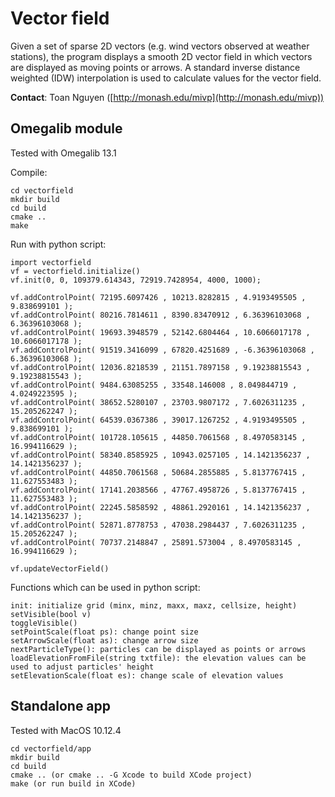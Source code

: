 # Vector field

Given a set of sparse 2D vectors (e.g. wind vectors observed at weather stations), the program displays a smooth 2D vector field in which vectors are displayed as moving points or arrows. A standard inverse distance weighted (IDW) interpolation is used to calculate values for the vector field.

**Contact**: Toan Nguyen ([http://monash.edu/mivp](http://monash.edu/mivp))

## Omegalib module

Tested with Omegalib 13.1

Compile:
```
cd vectorfield
mkdir build
cd build
cmake ..
make
```

Run with python script:
```
import vectorfield
vf = vectorfield.initialize()
vf.init(0, 0, 109379.614343, 72919.7428954, 4000, 1000);

vf.addControlPoint( 72195.6097426 , 10213.8282815 , 4.9193495505 , 9.838699101 );
vf.addControlPoint( 80216.7814611 , 8390.83470912 , 6.36396103068 , 6.36396103068 );
vf.addControlPoint( 19693.3948579 , 52142.6804464 , 10.6066017178 , 10.6066017178 );
vf.addControlPoint( 91519.3416099 , 67820.4251689 , -6.36396103068 , 6.36396103068 );
vf.addControlPoint( 12036.8218539 , 21151.7897158 , 9.19238815543 , 9.19238815543 );
vf.addControlPoint( 9484.63085255 , 33548.146008 , 8.049844719 , 4.0249223595 );
vf.addControlPoint( 38652.5280107 , 23703.9807172 , 7.6026311235 , 15.205262247 );
vf.addControlPoint( 64539.0367386 , 39017.1267252 , 4.9193495505 , 9.838699101 );
vf.addControlPoint( 101728.105615 , 44850.7061568 , 8.4970583145 , 16.994116629 );
vf.addControlPoint( 58340.8585925 , 10943.0257105 , 14.1421356237 , 14.1421356237 );
vf.addControlPoint( 44850.7061568 , 50684.2855885 , 5.8137767415 , 11.627553483 );
vf.addControlPoint( 17141.2038566 , 47767.4958726 , 5.8137767415 , 11.627553483 );
vf.addControlPoint( 22245.5858592 , 48861.2920161 , 14.1421356237 , 14.1421356237 );
vf.addControlPoint( 52871.8778753 , 47038.2984437 , 7.6026311235 , 15.205262247 );
vf.addControlPoint( 70737.2148847 , 25891.573004 , 8.4970583145 , 16.994116629 );

vf.updateVectorField()
```

Functions which can be used in python script:
```
init: initialize grid (minx, minz, maxx, maxz, cellsize, height)
setVisible(bool v)
toggleVisible() 
setPointScale(float ps): change point size
setArrowScale(float as): change arrow size
nextParticleType(): particles can be displayed as points or arrows
loadElevationFromFile(string txtfile): the elevation values can be used to adjust particles' height
setElevationScale(float es): change scale of elevation values
```

## Standalone app

Tested with MacOS 10.12.4

```
cd vectorfield/app
mkdir build
cd build
cmake .. (or cmake .. -G Xcode to build XCode project)
make (or run build in XCode)
```
